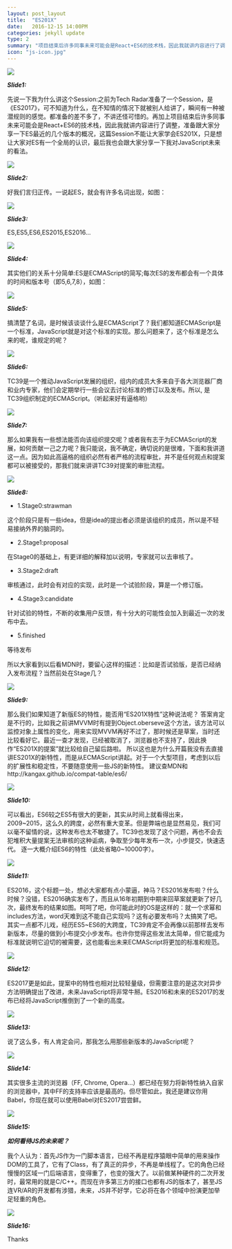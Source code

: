 ```yaml
---
layout: post_layout
title:  "ES201X"
date:   2016-12-15 14:00PM
categories: jekyll update
type: 2
summary: "项目结束后许多同事未来可能会是React+ES6的技术栈，因此我就讲内容进行了调整，准备跟大家分享一下ES最近的几个版本的概况，这篇Session不能让大家学会ES201X，只是想让大家对ES有一个全局的认识，最后我也会跟大家分享一下我对JavaScript未来的看法。"
icon: "js-icon.jpg"
---
```



![](/img/es201x/ES201X.001.jpeg)

***Slide1:***

先说一下我为什么讲这个Session:之前为Tech Radar准备了一个Session，是《ES2017》，可不知道为什么，在不知情的情况下就被别人给讲了，瞬间有一种被潜规则的感觉。都准备的差不多了，不讲还怪可惜的。再加上项目结束后许多同事未来可能会是React+ES6的技术栈，因此我就讲内容进行了调整，准备跟大家分享一下ES最近的几个版本的概况，这篇Session不能让大家学会ES201X，只是想让大家对ES有一个全局的认识，最后我也会跟大家分享一下我对JavaScript未来的看法。

![](/img/es201x/ES201X.002.jpeg)

***Slide2:***

好我们言归正传。一说起ES，就会有许多名词出现，如图：

![](/img/es201x/ES201X.003.jpeg)

***Slide3:***

ES,ES5,ES6,ES2015,ES2016...

![](/img/es201x/ES201X.004.jpeg)

***Slide4:***

其实他们的关系十分简单:ES是ECMAScript的简写;每次ES的发布都会有一个具体的时间和版本号（即5,6,7,8），如图：

![](/img/es201x/ES201X.005.jpeg)

***Slide5:***

搞清楚了名词，是时候该谈谈什么是ECMAScript了？我们都知道ECMAScript是一个标准，JavaScript就是对这个标准的实现。那么问题来了，这个标准是怎么来的呢，谁规定的呢？

![](/img/es201x/ES201X.006.jpeg)

***Slide6:***

TC39是一个推动JavaScript发展的组织，组内的成员大多来自于各大浏览器厂商和业内专家，他们会定期举行一些会议去讨论标准的修订以及发布。所以, 是TC39组织制定的ECMAScript。（听起来好有逼格哟）

![](/img/es201x/ES201X.007.jpeg)

***Slide7:***

那么如果我有一些想法能否向该组织提交呢？或者我有志于为ECMAScript的发展，如何贡献一己之力呢？我只能说，我不确定，确切说的是很难，下面和我讲道这一点。因为如此高逼格的组织必然有者严格的流程审批，并不是任何观点和提案都可以被接受的，那我们就来讲讲TC39对提案的审批流程。

![](/img/es201x/ES201X.008.jpeg)

***Slide8:***

- 1.Stage0:strawman

这个阶段只是有一些idea，但是idea的提出者必须是该组织的成员，所以是不轻易接纳外界的脑洞的。

- 2.Stage1:proposal

在Stage0的基础上，有更详细的解释加以说明，专家就可以去审核了。

- 3.Stage2:draft

审核通过，此时会有对应的实现，此时是一个试验阶段，算是一个修订版。

- 4.Stage3:candidate

针对试验的特性，不断的收集用户反馈，有十分大的可能性会加入到最近一次的发布中去。

- 5.finished

等待发布

所以大家看到以后看MDN时，要留心这样的描述：比如是否试验版，是否已经纳入发布流程？当然前处在Stage几？

![](/img/es201x/ES201X.009.jpeg)

***Slide9:***

那么我们如果知道了新版ES的特性，能否用“ES201X特性”这种说法呢？
答案肯定是不行的，比如我之前讲MVVM时有提到Object.oberseve这个方法，该方法可以监控对象上属性的变化，用来实现MVVM再好不过了，那时候还是草案，当时还比较看好它。最近一查才发现，已经被取消了，浏览器也不支持了，因此换作“ES201X的提案”就比较给自己留后路啦。
所以这也是为什么开篇我没有去直接讲ES201X的新特性，而是从ECMAScript讲起。对于一个大型项目，考虑到以后的扩展性和稳定性，不要随意使用一些JS的新特性。
建议查MDN和http://kangax.github.io/compat-table/es6/

![](/img/es201x/ES201X.010.jpeg)

***Slide10:***

可以看出，ES6较之ES5有很大的更新，其实从时间上就看得出来，2009~2015，这么久的跨度，必然有重大变革。但是弊端也是显然易见，我们可以毫不留情的说，这种发布也太不敏捷了。TC39也发现了这个问题，再也不会去犯堆积大量提案无法审核的这种诟病，争取至少每年发布一次，小步提交，快速迭代。
逐一大概介绍ES6的特性（此处省略0~10000字）。

![](/img/es201x/ES201X.011.jpeg)

***Slide11:***

ES2016，这个标题一处，想必大家都有点小蒙逼，神马？ES2016发布啦？什么时候？没错，ES2016确实发布了，而且从16年初期到中期来回草案就更新了好几次，最终发布的结果如图。呵呵了吧，你可能此时的OS是这样的：就一个求幂和includes方法，word天难到这不能自己实现吗？这有必要发布吗？太搞笑了吧。
其实一点都不儿戏，经历ES5~ES6的大跨度，TC39肯定不会再像以前那样去发布新版本，尽量的做到小布提交小步发布。也许你觉得这些发法太简单，但它能成为标准就说明它迫切的被需要，这也能看出未来ECMAScript将更加的标准和规范。

![](/img/es201x/ES201X.012.jpeg)

***Slide12:***

ES2017更是如此，提案中的特性也相对比较轻量级，但需要注意的是这次对异步方法明确提出了改进，未来JavaScript将非常牛掰。ES2016和未来的ES2017的发布已经将JavaScript推倒到了一个新的高度。

![](/img/es201x/ES201X.013.jpeg)

***Slide13:***

说了这么多，有人肯定会问，那我怎么用那些新版本的JavaScript呢？

![](/img/es201x/ES201X.014.jpeg)

***Slide14:***

其实很多主流的浏览器（FF, Chrome, Opera...）都已经在努力将新特性纳入自家的浏览器中，其中FF的支持率应该是最高的。但尽管如此，我还是建议你用Babel，你现在就可以使用Babel对ES2017尝尝鲜。

![](/img/es201x/ES201X.015.jpeg)

***Slide15:***

***如何看待JS的未来呢？***

我个人认为：首先JS作为一门脚本语言，已经不再是程序猿眼中简单的用来操作DOM的工具了，它有了Class，有了真正的异步，不再是单线程了。它的角色已经慢慢的区域一门后端语言，变得重了，也变的强大了。以前做某种硬件的二次开发时，最常用的就是C/C++。而现在许多第三方的接口也都有JS的版本了，甚至JS连VR/AR的开发都有涉猎，未来，JS并不好学，它必将在各个领域中扮演更加举足轻重的角色。

![](/img/es201x/ES201X.016.jpeg)

***Slide16:***

Thanks

